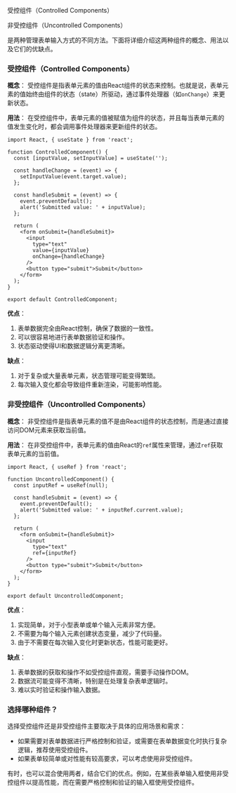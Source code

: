 受控组件（Controlled Components）

非受控组件（Uncontrolled Components）

是两种管理表单输入方式的不同方法。下面将详细介绍这两种组件的概念、用法以及它们的优缺点。

### 受控组件（Controlled Components）

**概念**： 受控组件是指表单元素的值由React组件的状态来控制。也就是说，表单元素的值始终由组件的状态（state）所驱动，通过事件处理器（如`onChange`）来更新状态。

**用法**： 在受控组件中，表单元素的值被赋值为组件的状态，并且每当表单元素的值发生变化时，都会调用事件处理器来更新组件的状态。

```react
import React, { useState } from 'react';

function ControlledComponent() {
  const [inputValue, setInputValue] = useState('');

  const handleChange = (event) => {
    setInputValue(event.target.value);
  };

  const handleSubmit = (event) => {
    event.preventDefault();
    alert('Submitted value: ' + inputValue);
  };

  return (
    <form onSubmit={handleSubmit}>
      <input
        type="text"
        value={inputValue}
        onChange={handleChange}
      />
      <button type="submit">Submit</button>
    </form>
  );
}

export default ControlledComponent;
```



**优点**：

1. 表单数据完全由React控制，确保了数据的一致性。
2. 可以很容易地进行表单数据验证和操作。
3. 状态驱动使得UI和数据逻辑分离更清晰。

**缺点**：

1. 对于复杂或大量表单元素，状态管理可能变得繁琐。
2. 每次输入变化都会导致组件重新渲染，可能影响性能。

### 非受控组件（Uncontrolled Components）

**概念**： 非受控组件是指表单元素的值不是由React组件的状态控制，而是通过直接访问DOM元素来获取当前值。

**用法**： 在非受控组件中，表单元素的值由React的`ref`属性来管理，通过`ref`获取表单元素的当前值。

```react
import React, { useRef } from 'react';

function UncontrolledComponent() {
  const inputRef = useRef(null);

  const handleSubmit = (event) => {
    event.preventDefault();
    alert('Submitted value: ' + inputRef.current.value);
  };

  return (
    <form onSubmit={handleSubmit}>
      <input
        type="text"
        ref={inputRef}
      />
      <button type="submit">Submit</button>
    </form>
  );
}

export default UncontrolledComponent;
```



**优点**：

1. 实现简单，对于小型表单或单个输入元素非常方便。
2. 不需要为每个输入元素创建状态变量，减少了代码量。
3. 由于不需要在每次输入变化时更新状态，性能可能更好。

**缺点**：

1. 表单数据的获取和操作不如受控组件直观，需要手动操作DOM。
2. 数据流可能变得不清晰，特别是在处理复杂表单逻辑时。
3. 难以实时验证和操作输入数据。

### 选择哪种组件？

选择受控组件还是非受控组件主要取决于具体的应用场景和需求：

- 如果需要对表单数据进行严格控制和验证，或需要在表单数据变化时执行复杂逻辑，推荐使用受控组件。
- 如果表单较简单或对性能有较高要求，可以考虑使用非受控组件。

有时，也可以混合使用两者，结合它们的优点。例如，在某些表单输入框使用非受控组件以提高性能，而在需要严格控制和验证的输入框使用受控组件。